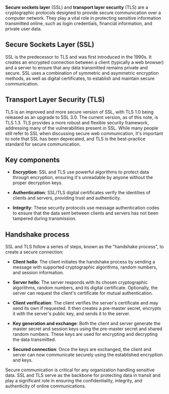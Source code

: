 **Secure sockets layer** (SSL) and **transport layer security** (TLS) are a cryptographic protocols designed to provide secure communication over a computer network. They play a vital role in protecting sensitive information transmitted online, such as login credentials, financial information, and private user data.

## Secure Sockets Layer (SSL)

SSL is the predecessor to TLS and was first introduced in the 1990s. It creates an encrypted connection between a client (typically a web browser) and a server to ensure that any data transmitted remains private and secure. SSL uses a combination of symmetric and asymmetric encryption methods, as well as digital certificates, to establish and maintain secure communication.

## Transport Layer Security (TLS)

TLS is an improved and more secure version of SSL, with TLS 1.0 being released as an upgrade to SSL 3.0. The current version, as of this note, is TLS 1.3. TLS provides a more robust and flexible security framework, addressing many of the vulnerabilities present in SSL. While many people still refer to SSL when discussing secure web communication, it's important to note that SSL has been deprecated, and TLS is the best-practice standard for secure communication.

## Key components

- **Encryption**: SSL and TLS use powerful algorithms to protect data through encryption, ensuring it's unreadable by anyone without the proper decryption keys.

- **Authentication**: SSL/TLS digital certificates verify the identities of clients and servers, providing trust and authenticity.

- **Integrity**: These security protocols use message authentication codes to ensure that the data sent between clients and servers has not been tampered during transmission.

## Handshake process

SSL and TLS follow a series of steps, known as the "handshake process", to create a secure connection:

- **Client hello**: The client initiates the handshake process by sending a message with supported cryptographic algorithms, random numbers, and session information.

- **Server hello**: The server responds with its chosen cryptographic algorithms, random numbers, and its digital certificate. Optionally, the server can request the client's certificate for mutual authentication.

- **Client verification**: The client verifies the server's certificate and may send its own if requested. It then creates a pre-master secret, encrypts it with the server's public key, and sends it to the server.

- **Key generation and exchange**: Both the client and server generate the master secret and session keys using the pre-master secret and shared random numbers. These keys are used for encrypting and decrypting the data transmitted.

- **Secured connection**: Once the keys are exchanged, the client and server can now communicate securely using the established encryption and keys.

Secure communication is critical for any organization handling sensitive data. SSL and TLS serve as the backbone for protecting data in transit and play a significant role in ensuring the confidentiality, integrity, and authenticity of online communications.